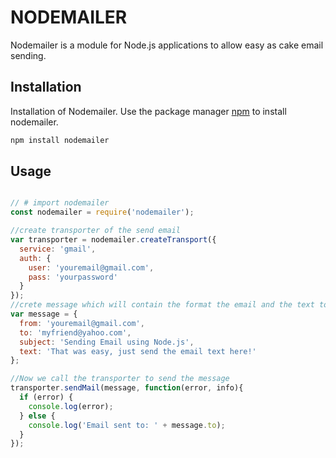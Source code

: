 # NODEMAILER

Nodemailer is a module for Node.js applications to allow easy as cake email sending.

## Installation

Installation of Nodemailer.
Use the package manager [npm](https://www.npmjs.com/package/nodemailer) to install nodemailer.

```bash
npm install nodemailer
```

## Usage

```javascript

// # import nodemailer
const nodemailer = require('nodemailer');

//create transporter of the send email
var transporter = nodemailer.createTransport({
  service: 'gmail',
  auth: {
    user: 'youremail@gmail.com',
    pass: 'yourpassword'
  }
});
//crete message which will contain the format the email and the text to be sent
var message = {
  from: 'youremail@gmail.com',
  to: 'myfriend@yahoo.com',
  subject: 'Sending Email using Node.js',
  text: 'That was easy, just send the email text here!'
};

//Now we call the transporter to send the message
transporter.sendMail(message, function(error, info){
  if (error) {
    console.log(error);
  } else {
    console.log('Email sent to: ' + message.to);
  }
});
```
